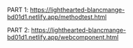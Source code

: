PART 1: https://lighthearted-blancmange-bd01d1.netlify.app/methodtest.html

PART 2: https://lighthearted-blancmange-bd01d1.netlify.app/webcomponent.html